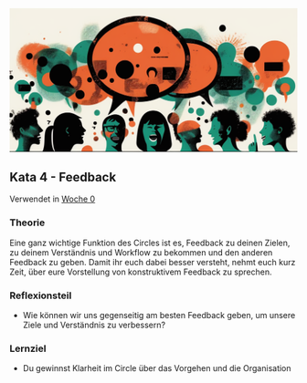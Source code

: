 ![Der Zweck von Feedback](images/woche0.png)

## Kata 4 - Feedback

Verwendet in [Woche 0](2-1-Woche-0.md)

### Theorie
Eine ganz wichtige Funktion des Circles ist es, Feedback zu deinen Zielen, zu deinem Verständnis und Workflow zu bekommen und den anderen Feedback zu geben. Damit ihr euch dabei besser versteht, nehmt euch kurz Zeit, über eure Vorstellung von konstruktivem Feedback zu sprechen.


### Reflexionsteil
- Wie können wir uns gegenseitig am besten Feedback geben, um unsere Ziele und Verständnis zu verbessern?


### Lernziel
- Du gewinnst Klarheit im Circle über das Vorgehen und die Organisation

<script src="https://giscus.app/client.js"
        data-repo="cogneon/lernos-zettelkasten"
        data-repo-id="R_kgDOI5YY1w"
        data-category="Announcements"
        data-category-id="DIC_kwDOI5YY184CUTx3"
        data-mapping="pathname"
        data-strict="0"
        data-reactions-enabled="1"
        data-emit-metadata="0"
        data-input-position="bottom"
        data-theme="light"
        data-lang="de"
        crossorigin="anonymous"
        async>
</script>
